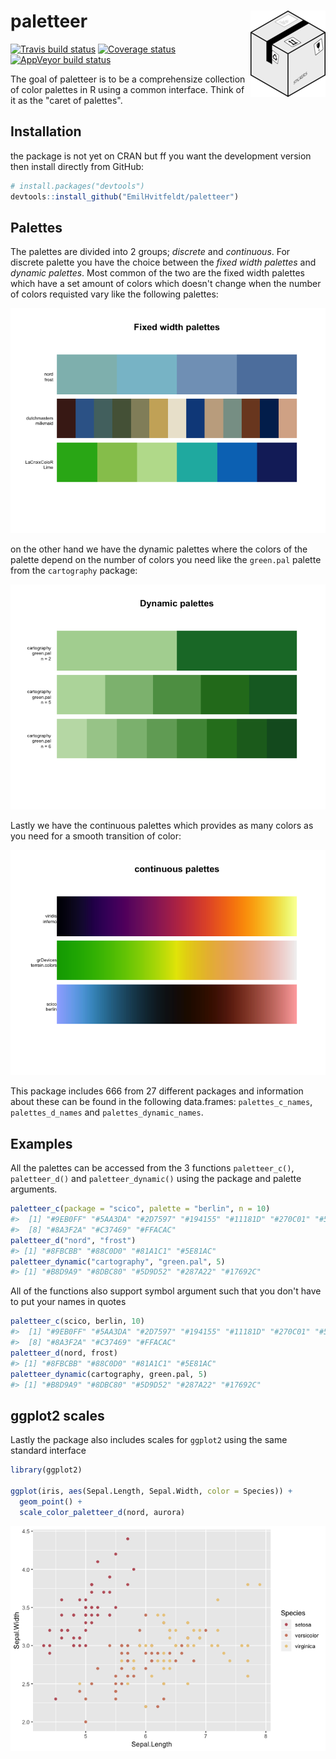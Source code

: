 
<!-- README.md is generated from README.Rmd. Please edit that file -->
paletteer <img src="man/figures/logo.png" align="right" />
==========================================================

[![Travis build status](https://travis-ci.org/EmilHvitfeldt/paletteer.svg?branch=master)](https://travis-ci.org/EmilHvitfeldt/paletteer) [![Coverage status](https://codecov.io/gh/EmilHvitfeldt/paletteer/branch/master/graph/badge.svg)](https://codecov.io/github/EmilHvitfeldt/paletteer?branch=master) [![AppVeyor build status](https://ci.appveyor.com/api/projects/status/github/EmilHvitfeldt/paletteer?branch=master&svg=true)](https://ci.appveyor.com/project/EmilHvitfeldt/paletteer) <!---
[![CRAN status](https://www.r-pkg.org/badges/version/paletteer)](https://cran.r-project.org/package=paletteer)
[![CRAN_Download_Badge](http://cranlogs.r-pkg.org/badges/scico)](https://CRAN.R-project.org/package=scico)
-->

The goal of paletteer is to be a comprehensize collection of color palettes in R using a common interface. Think of it as the "caret of palettes".

Installation
------------

<!---
You can install the released version of paletteer from [CRAN](https://CRAN.R-project.org) with:

``` r
install.packages("paletteer")
```
-->
the package is not yet on CRAN but ff you want the development version then install directly from GitHub:

``` r
# install.packages("devtools")
devtools::install_github("EmilHvitfeldt/paletteer")
```

Palettes
--------

The palettes are divided into 2 groups; *discrete* and *continuous*. For discrete palette you have the choice between the *fixed width palettes* and *dynamic palettes*. Most common of the two are the fixed width palettes which have a set amount of colors which doesn't change when the number of colors requisted vary like the following palettes:

![](man/figures/README-unnamed-chunk-2-1.png)

on the other hand we have the dynamic palettes where the colors of the palette depend on the number of colors you need like the `green.pal` palette from the `cartography` package:

![](man/figures/README-unnamed-chunk-3-1.png)

Lastly we have the continuous palettes which provides as many colors as you need for a smooth transition of color:

![](man/figures/README-unnamed-chunk-4-1.png)

This package includes 666 from 27 different packages and information about these can be found in the following data.frames: `palettes_c_names`, `palettes_d_names` and `palettes_dynamic_names`.

Examples
--------

All the palettes can be accessed from the 3 functions `paletteer_c()`, `paletteer_d()` and `paletteer_dynamic()` using the package and palette arguments.

``` r
paletteer_c(package = "scico", palette = "berlin", n = 10)
#>  [1] "#9EB0FF" "#5AA3DA" "#2D7597" "#194155" "#11181D" "#270C01" "#501802"
#>  [8] "#8A3F2A" "#C37469" "#FFACAC"
paletteer_d("nord", "frost")
#> [1] "#8FBCBB" "#88C0D0" "#81A1C1" "#5E81AC"
paletteer_dynamic("cartography", "green.pal", 5)
#> [1] "#B8D9A9" "#8DBC80" "#5D9D52" "#287A22" "#17692C"
```

All of the functions also support symbol argument such that you don't have to put your names in quotes

``` r
paletteer_c(scico, berlin, 10)
#>  [1] "#9EB0FF" "#5AA3DA" "#2D7597" "#194155" "#11181D" "#270C01" "#501802"
#>  [8] "#8A3F2A" "#C37469" "#FFACAC"
paletteer_d(nord, frost)
#> [1] "#8FBCBB" "#88C0D0" "#81A1C1" "#5E81AC"
paletteer_dynamic(cartography, green.pal, 5)
#> [1] "#B8D9A9" "#8DBC80" "#5D9D52" "#287A22" "#17692C"
```

ggplot2 scales
--------------

Lastly the package also includes scales for `ggplot2` using the same standard interface

``` r
library(ggplot2)

ggplot(iris, aes(Sepal.Length, Sepal.Width, color = Species)) +
  geom_point() +
  scale_color_paletteer_d(nord, aurora)
```

![](man/figures/README-unnamed-chunk-7-1.png)

